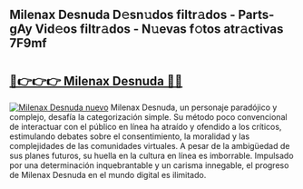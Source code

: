 ## Milenax Desnuda D𝚎sn𝚞dos filtr𝚊dos - Parts-gAy Vid𝚎os filtr𝚊dos - N𝚞evas f𝚘tos atr𝚊ctivas 7F9mf

# <h2><a href="http://mbden1e.tromn.icu/?c=Milenax+Desnuda">🔗👉👉👉 Milenax Desnuda 🔗🔗</a></h2>

[![Milenax Desnuda nuevo](https://i.imgur.com/pEAQMta.gif)](http://mbden1e.tromn.icu/?c=Milenax+Desnuda)
Milenax Desnuda, un personaje paradójico y complejo, desafía la categorización simple. Su método poco convencional de interactuar con el público en línea ha atraído y ofendido a los críticos, estimulando debates sobre el consentimiento, la moralidad y las complejidades de las comunidades virtuales. A pesar de la ambigüedad de sus planes futuros, su huella en la cultura en línea es imborrable. Impulsado por una determinación inquebrantable y un carisma innegable, el progreso de Milenax Desnuda en el mundo digital es ilimitado.
